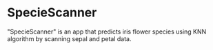 # SpecieScanner
"SpecieScanner" is an app that predicts iris flower species using KNN algorithm by scanning sepal and petal data.
